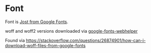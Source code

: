 # Font

Font is [Jost from Google Fonts](https://fonts.google.com/specimen/Jost).

woff and woff2 versions downloaded via [google-fonts-webhelper](http://google-webfonts-helper.herokuapp.com/fonts/jost?subsets=latin)

Found via https://stackoverflow.com/questions/26874901/how-can-i-download-woff-files-from-google-fonts

